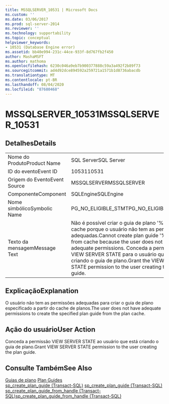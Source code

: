 ```yaml
---
title: MSSQLSERVER_10531 | Microsoft Docs
ms.custom: ''
ms.date: 03/06/2017
ms.prod: sql-server-2014
ms.reviewer: ''
ms.technology: supportability
ms.topic: conceptual
helpviewer_keywords:
- 10531 (Database Engine error)
ms.assetid: bb40e994-231c-44ce-933f-8d767fb2f450
author: MashaMSFT
ms.author: mathoma
ms.openlocfilehash: 6230c046a9eb7b900377888c59a3a492f2b89f73
ms.sourcegitcommit: ad4d92dce894592a259721a1571b1d8736abacdb
ms.translationtype: MT
ms.contentlocale: pt-BR
ms.lasthandoff: 08/04/2020
ms.locfileid: "87680468"
---
```

# <a name="mssqlserver_10531"></a><span data-ttu-id="8dd26-102">MSSQLSERVER_10531</span><span class="sxs-lookup"><span data-stu-id="8dd26-102">MSSQLSERVER_10531</span></span>
    
## <a name="details"></a><span data-ttu-id="8dd26-103">Detalhes</span><span class="sxs-lookup"><span data-stu-id="8dd26-103">Details</span></span>  
  
|||  
|-|-|  
|<span data-ttu-id="8dd26-104">Nome do Produto</span><span class="sxs-lookup"><span data-stu-id="8dd26-104">Product Name</span></span>|<span data-ttu-id="8dd26-105">SQL Server</span><span class="sxs-lookup"><span data-stu-id="8dd26-105">SQL Server</span></span>|  
|<span data-ttu-id="8dd26-106">ID do evento</span><span class="sxs-lookup"><span data-stu-id="8dd26-106">Event ID</span></span>|<span data-ttu-id="8dd26-107">10531</span><span class="sxs-lookup"><span data-stu-id="8dd26-107">10531</span></span>|  
|<span data-ttu-id="8dd26-108">Origem do Evento</span><span class="sxs-lookup"><span data-stu-id="8dd26-108">Event Source</span></span>|<span data-ttu-id="8dd26-109">MSSQLSERVER</span><span class="sxs-lookup"><span data-stu-id="8dd26-109">MSSQLSERVER</span></span>|  
|<span data-ttu-id="8dd26-110">Componente</span><span class="sxs-lookup"><span data-stu-id="8dd26-110">Component</span></span>|<span data-ttu-id="8dd26-111">SQLEngine</span><span class="sxs-lookup"><span data-stu-id="8dd26-111">SQLEngine</span></span>|  
|<span data-ttu-id="8dd26-112">Nome simbólico</span><span class="sxs-lookup"><span data-stu-id="8dd26-112">Symbolic Name</span></span>|<span data-ttu-id="8dd26-113">PG_NO_ELIGIBLE_STMT</span><span class="sxs-lookup"><span data-stu-id="8dd26-113">PG_NO_ELIGIBLE_STMT</span></span>|  
|<span data-ttu-id="8dd26-114">Texto da mensagem</span><span class="sxs-lookup"><span data-stu-id="8dd26-114">Message Text</span></span>|<span data-ttu-id="8dd26-115">Não é possível criar o guia de plano '%.\*ls' do cache porque o usuário não tem as permissões adequadas.</span><span class="sxs-lookup"><span data-stu-id="8dd26-115">Cannot create plan guide '%.\*ls' from cache because the user does not have adequate permissions.</span></span> <span data-ttu-id="8dd26-116">Conceda a permissão VIEW SERVER STATE para o usuário que está criando o guia de plano.</span><span class="sxs-lookup"><span data-stu-id="8dd26-116">Grant the VIEW SERVER STATE permission to the user creating the plan guide.</span></span>|  
  
## <a name="explanation"></a><span data-ttu-id="8dd26-117">Explicação</span><span class="sxs-lookup"><span data-stu-id="8dd26-117">Explanation</span></span>  
 <span data-ttu-id="8dd26-118">O usuário não tem as permissões adequadas para criar o guia de plano especificado a partir do cache de planos.</span><span class="sxs-lookup"><span data-stu-id="8dd26-118">The user does not have adequate permissions to create the specified plan guide from the plan cache.</span></span>  
  
## <a name="user-action"></a><span data-ttu-id="8dd26-119">Ação do usuário</span><span class="sxs-lookup"><span data-stu-id="8dd26-119">User Action</span></span>  
 <span data-ttu-id="8dd26-120">Conceda a permissão VIEW SERVER STATE ao usuário que está criando o guia de plano.</span><span class="sxs-lookup"><span data-stu-id="8dd26-120">Grant VIEW SERVER STATE permission to the user creating the plan guide.</span></span>  
  
## <a name="see-also"></a><span data-ttu-id="8dd26-121">Consulte Também</span><span class="sxs-lookup"><span data-stu-id="8dd26-121">See Also</span></span>  
 <span data-ttu-id="8dd26-122">[Guias de plano](../performance/plan-guides.md) </span><span class="sxs-lookup"><span data-stu-id="8dd26-122">[Plan Guides](../performance/plan-guides.md) </span></span>  
 <span data-ttu-id="8dd26-123">[sp_create_plan_guide &#40;Transact-SQL&#41;](/sql/relational-databases/system-stored-procedures/sp-create-plan-guide-transact-sql) </span><span class="sxs-lookup"><span data-stu-id="8dd26-123">[sp_create_plan_guide &#40;Transact-SQL&#41;](/sql/relational-databases/system-stored-procedures/sp-create-plan-guide-transact-sql) </span></span>  
 [<span data-ttu-id="8dd26-124">sp_create_plan_guide_from_handle &#40;Transact-SQL&#41;</span><span class="sxs-lookup"><span data-stu-id="8dd26-124">sp_create_plan_guide_from_handle &#40;Transact-SQL&#41;</span></span>](/sql/relational-databases/system-stored-procedures/sp-create-plan-guide-from-handle-transact-sql)  
  
  
